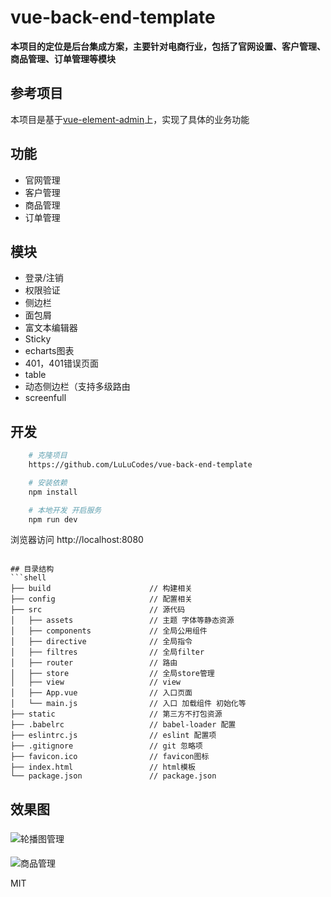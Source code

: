 # vue-back-end-template #
**本项目的定位是后台集成方案，主要针对电商行业，包括了官网设置、客户管理、商品管理、订单管理等模块**

## 参考项目
本项目是基于[vue-element-admin](https://github.com/PanJiaChen/vue-element-admin)上，实现了具体的业务功能

## 功能
- 官网管理
- 客户管理
- 商品管理
- 订单管理

## 模块
- 登录/注销
- 权限验证
- 侧边栏
- 面包屑
- 富文本编辑器
- Sticky
- echarts图表
- 401，401错误页面
- table
- 动态侧边栏（支持多级路由
- screenfull


## 开发
```bash
    # 克隆项目
    https://github.com/LuLuCodes/vue-back-end-template

    # 安装依赖
    npm install

    # 本地开发 开启服务
    npm run dev
```
浏览器访问 http://localhost:8080

```

## 目录结构
```shell
├── build                      // 构建相关  
├── config                     // 配置相关
├── src                        // 源代码
│   ├── assets                 // 主题 字体等静态资源
│   ├── components             // 全局公用组件
│   ├── directive              // 全局指令
│   ├── filtres                // 全局filter
│   ├── router                 // 路由
│   ├── store                  // 全局store管理
│   ├── view                   // view
│   ├── App.vue                // 入口页面
│   └── main.js                // 入口 加载组件 初始化等
├── static                     // 第三方不打包资源
├── .babelrc                   // babel-loader 配置
├── eslintrc.js                // eslint 配置项
├── .gitignore                 // git 忽略项
├── favicon.ico                // favicon图标
├── index.html                 // html模板
└── package.json               // package.json

```

## 效果图

###

![轮播图管理](https://github.com/LuLuCodes/vue-back-end-template/blob/master/gif/swiper.gif?raw=true)

#### 

![商品管理](https://github.com/LuLuCodes/vue-back-end-template/blob/master/gif/good.gif?raw=true)

MIT
